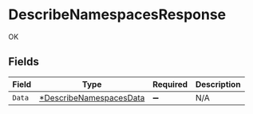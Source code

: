 # DescribeNamespacesResponse

OK


## Fields

| Field                                                                    | Type                                                                     | Required                                                                 | Description                                                              |
| ------------------------------------------------------------------------ | ------------------------------------------------------------------------ | ------------------------------------------------------------------------ | ------------------------------------------------------------------------ |
| `Data`                                                                   | [*DescribeNamespacesData](../../models/shared/describenamespacesdata.md) | :heavy_minus_sign:                                                       | N/A                                                                      |